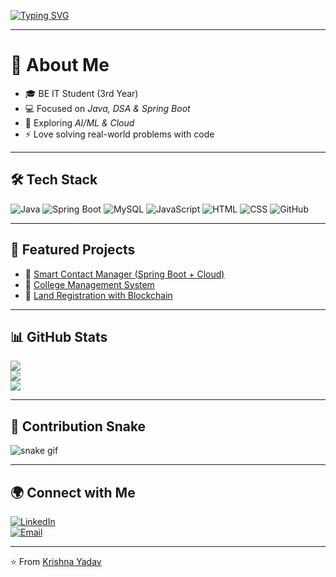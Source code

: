 <!-- Typing SVG Banner -->
[![Typing SVG](https://readme-typing-svg.herokuapp.com?font=Fira+Code&size=24&pause=1000&color=00F700&center=true&vCenter=true&width=600&lines=Hey+👋,+I'm+Krishna+Yadav;Java+Developer+%7C+Spring+Boot+%7C+DSA+Enthusiast;Love+to+Build+Scalable+Web+Apps)](https://git.io/typing-svg)

---

# 🚀 About Me
- 🎓 BE IT Student (3rd Year)  
- 💻 Focused on *Java, DSA & Spring Boot*  
- 🌱 Exploring *AI/ML & Cloud*  
- ⚡ Love solving real-world problems with code  

---

## 🛠️ Tech Stack
![Java](https://img.shields.io/badge/Java-ED8B00?style=for-the-badge&logo=openjdk&logoColor=white)
![Spring Boot](https://img.shields.io/badge/Spring%20Boot-6DB33F?style=for-the-badge&logo=springboot&logoColor=white)
![MySQL](https://img.shields.io/badge/MySQL-005C84?style=for-the-badge&logo=mysql&logoColor=white)
![JavaScript](https://img.shields.io/badge/JavaScript-F7DF1E?style=for-the-badge&logo=javascript&logoColor=black)
![HTML](https://img.shields.io/badge/HTML5-E34F26?style=for-the-badge&logo=html5&logoColor=white)
![CSS](https://img.shields.io/badge/CSS3-1572B6?style=for-the-badge&logo=css3&logoColor=white)
![GitHub](https://img.shields.io/badge/GitHub-181717?style=for-the-badge&logo=github&logoColor=white)

---

## 📌 Featured Projects
- 🔗 [Smart Contact Manager (Spring Boot + Cloud)](https://github.com/Krishnayadav1908/Smart-Contact-Manager)  
- 🔗 [College Management System](https://github.com/Krishnayadav1908/College-Management-System)  
- 🔗 [Land Registration with Blockchain](https://github.com/Krishnayadav1908/Land-Registration-Blockchain)  

---

## 📊 GitHub Stats
![](https://github-readme-stats.vercel.app/api?username=Krishnayadav1908&show_icons=true&theme=tokyonight)  
![](https://github-readme-streak-stats.herokuapp.com/?user=Krishnayadav1908&theme=tokyonight)  
![](https://github-readme-stats.vercel.app/api/top-langs/?username=Krishnayadav1908&layout=compact&theme=tokyonight)  

---

## 🐍 Contribution Snake
![snake gif](https://github.com/Krishnayadav1908/Krishnayadav1908/blob/output/github-contribution-grid-snake.svg)

---

## 🌍 Connect with Me
[![LinkedIn](https://img.shields.io/badge/LinkedIn-blue?style=for-the-badge&logo=linkedin)](https://www.linkedin.com/)  
[![Email](https://img.shields.io/badge/Email-D14836?style=for-the-badge&logo=gmail&logoColor=white)](mailto:yourmail@gmail.com)  

---

⭐️ From [Krishna Yadav](https://github.com/Krishnayadav1908)
